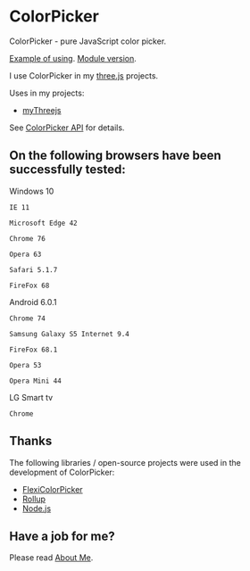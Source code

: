 ﻿# ColorPicker
 ColorPicker - pure JavaScript color picker.

[Example of using](https://raw.githack.com/anhr/ColorPicker/master/Example/index.html).
[Module version](https://raw.githack.com/anhr/ColorPicker/master/Example/modular.html).

I use ColorPicker in my [three.js](https://threejs.org/) projects.

Uses in my projects:
 * [myThreejs](https://github.com/anhr/myThreejs)

See [ColorPicker API](https://raw.githack.com/anhr/colorPicker/master/jsdoc/index.html) for details.

## On the following browsers have been successfully tested:

Windows 10

	IE 11

	Microsoft Edge 42

	Chrome 76

	Opera 63

	Safari 5.1.7 

	FireFox 68

Android 6.0.1

	Chrome 74 

	Samsung Galaxy S5 Internet 9.4

	FireFox 68.1

	Opera 53

	Opera Mini 44

LG Smart tv

	Chrome 

## Thanks
The following libraries / open-source projects were used in the development of ColorPicker:
 * [FlexiColorPicker](https://github.com/DavidDurman/FlexiColorPicker)
 * [Rollup](https://rollupjs.org)
 * [Node.js](http://nodejs.org/)

 ## Have a job for me?
Please read [About Me](https://anhr.github.io/AboutMe/).
